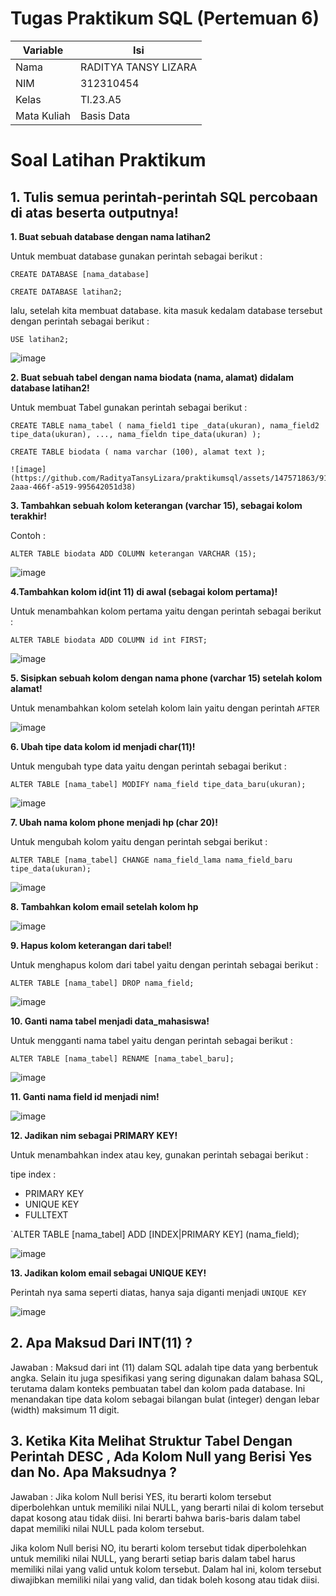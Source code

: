 # Tugas Praktikum SQL (Pertemuan 6)

| Variable | Isi |
| -------- | --- |
| Nama | RADITYA TANSY LIZARA  |
| NIM | 312310454 |
| Kelas | TI.23.A5 |
| Mata Kuliah | Basis Data |

# Soal Latihan Praktikum
## 1. Tulis semua perintah-perintah SQL percobaan di atas beserta outputnya!

**1. Buat sebuah database dengan nama latihan2**

Untuk membuat database gunakan perintah sebagai berikut :

`CREATE DATABASE [nama_database]`

`CREATE DATABASE latihan2;`

lalu, setelah kita membuat database. kita masuk kedalam database tersebut dengan perintah sebagai berikut :

`USE latihan2;`

![image](https://github.com/RadityaTansyLizara/praktikumsql/assets/147571863/0a28d560-2951-4356-9f7a-39817d6d7eae)

**2. Buat sebuah tabel dengan nama biodata (nama, alamat) didalam database latihan2!**

Untuk membuat Tabel gunakan perintah sebagai berikut :

`CREATE TABLE nama_tabel (
    nama_field1 tipe _data(ukuran), nama_field2 tipe_data(ukuran), ..., nama_fieldn tipe_data(ukuran)
    );`

`CREATE TABLE biodata (
    nama varchar (100),
    alamat text
    );`

    ![image](https://github.com/RadityaTansyLizara/praktikumsql/assets/147571863/91afe832-2aaa-466f-a519-995642051d38)

**3. Tambahkan sebuah kolom keterangan (varchar 15), sebagai kolom terakhir!**

Contoh :

`ALTER TABLE biodata ADD COLUMN keterangan VARCHAR (15);`

![image](https://github.com/RadityaTansyLizara/praktikumsql/assets/147571863/6d73b9ff-2ef7-4da2-8923-e7123028f7e9)

**4.Tambahkan kolom id(int 11) di awal (sebagai kolom pertama)!**

Untuk menambahkan kolom pertama yaitu dengan perintah sebagai berikut :

`ALTER TABLE biodata ADD COLUMN id int FIRST; `

![image](https://github.com/RadityaTansyLizara/praktikumsql/assets/147571863/a406141b-7963-45db-941b-6627b434c010)

**5. Sisipkan sebuah kolom dengan nama phone (varchar 15) setelah kolom alamat!**

Untuk menambahkan kolom setelah kolom lain yaitu dengan perintah `AFTER`

![image](https://github.com/RadityaTansyLizara/praktikumsql/assets/147571863/54de602a-0812-4703-80c4-983007e540fb)

**6. Ubah tipe data kolom id menjadi char(11)!**

Untuk mengubah type data yaitu dengan perintah sebagai berikut :

`ALTER TABLE [nama_tabel] MODIFY nama_field tipe_data_baru(ukuran);`

![image](https://github.com/RadityaTansyLizara/praktikumsql/assets/147571863/a11b6460-0d6b-4d84-a0ca-d26bcf37d483)

**7. Ubah nama kolom phone menjadi hp (char 20)!**

Untuk mengubah kolom yaitu dengan perintah sebgai berikut :

`ALTER TABLE [nama_tabel] CHANGE nama_field_lama nama_field_baru tipe_data(ukuran);`

![image](https://github.com/RadityaTansyLizara/praktikumsql/assets/147571863/55673499-cb5c-4bf8-9975-36c4be76144d)

**8. Tambahkan kolom email setelah kolom hp**

![image](https://github.com/RadityaTansyLizara/praktikumsql/assets/147571863/dc5f7a70-550d-46d9-884d-df0587777ca2)

**9. Hapus kolom keterangan dari tabel!**

Untuk menghapus kolom dari tabel yaitu dengan perintah sebagai berikut :

`ALTER TABLE [nama_tabel] DROP nama_field;`

![image](https://github.com/RadityaTansyLizara/praktikumsql/assets/147571863/cd431390-eac3-4b6c-8953-4a8a6ef1dbf5)

**10. Ganti nama tabel menjadi data_mahasiswa!**

Untuk mengganti nama tabel yaitu dengan perintah sebagai berikut :

`ALTER TABLE [nama_tabel] RENAME [nama_tabel_baru];`

![image](https://github.com/RadityaTansyLizara/praktikumsql/assets/147571863/8e64c811-28fd-4b42-99b9-ba96ac2417ac)

**11. Ganti nama field id menjadi nim!**

![image](https://github.com/RadityaTansyLizara/praktikumsql/assets/147571863/2e3f674b-7717-4156-b17f-19d4625a65d2)

**12. Jadikan nim sebagai PRIMARY KEY!**

Untuk menambahkan index atau key, gunakan perintah sebagai berikut :

tipe index :

- PRIMARY KEY
- UNIQUE KEY
- FULLTEXT

`ALTER TABLE [nama_tabel] ADD [INDEX|PRIMARY KEY] (nama_field);

![image](https://github.com/RadityaTansyLizara/praktikumsql/assets/147571863/2d5a7bcb-751c-476b-ba81-c94f65705890)

**13. Jadikan kolom email sebagai UNIQUE KEY!**

Perintah nya sama seperti diatas, hanya saja diganti menjadi `UNIQUE KEY`

![image](https://github.com/RadityaTansyLizara/praktikumsql/assets/147571863/1929625f-3905-42d8-9116-771afc418ee1)


## 2. Apa Maksud Dari INT(11) ?
Jawaban	: Maksud dari int (11) dalam SQL adalah tipe data yang berbentuk angka. Selain itu juga spesifikasi yang sering digunakan dalam bahasa SQL, terutama dalam konteks pembuatan tabel dan kolom pada database. Ini menandakan tipe data kolom sebagai bilangan bulat (integer) dengan lebar (width) maksimum 11 digit.

## 3. Ketika Kita Melihat Struktur Tabel Dengan Perintah DESC , Ada Kolom Null yang Berisi Yes dan No. Apa Maksudnya ?
Jawaban	: Jika kolom Null berisi YES, itu berarti kolom tersebut diperbolehkan untuk memiliki nilai NULL, yang berarti nilai di kolom tersebut dapat kosong atau tidak diisi. Ini berarti bahwa baris-baris dalam tabel dapat memiliki nilai NULL pada kolom tersebut.

Jika kolom Null berisi NO, itu berarti kolom tersebut tidak diperbolehkan untuk memiliki nilai NULL, yang berarti setiap baris dalam tabel harus memiliki nilai yang valid untuk kolom tersebut. Dalam hal ini, kolom tersebut diwajibkan memiliki nilai yang valid, dan tidak boleh kosong atau tidak diisi.

